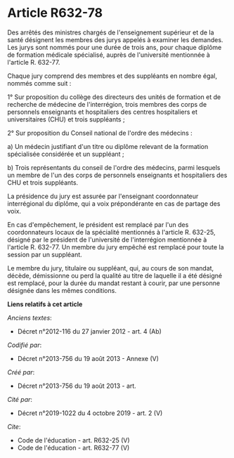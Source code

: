 # Article R632-78

Des arrêtés des ministres chargés de l'enseignement supérieur et de la santé désignent les membres des jurys appelés à
examiner les demandes. Les jurys sont nommés pour une durée de trois ans, pour chaque diplôme de formation médicale
spécialisé, auprès de l'université mentionnée à l'article R. 632-77. 

Chaque jury comprend des membres et des suppléants en nombre égal, nommés comme suit : 

1° Sur proposition du collège des directeurs des unités de formation et de recherche de médecine de l'interrégion, trois
membres des corps de personnels enseignants et hospitaliers des centres hospitaliers et universitaires (CHU) et trois
suppléants ; 

2° Sur proposition du Conseil national de l'ordre des médecins : 

a) Un médecin justifiant d'un titre ou diplôme relevant de la formation spécialisée considérée et un suppléant ; 

b) Trois représentants du conseil de l'ordre des médecins, parmi lesquels un membre de l'un des corps de personnels
enseignants et hospitaliers des CHU et trois suppléants. 

La présidence du jury est assurée par l'enseignant coordonnateur interrégional du diplôme, qui a voix prépondérante en cas de
partage des voix. 

En cas d'empêchement, le président est remplacé par l'un des coordonnateurs locaux de la spécialité mentionnés à l'article R.
632-25, désigné par le président de l'université de l'interrégion mentionnée à l'article R. 632-77. Un membre du jury empêché
est remplacé pour toute la session par un suppléant. 

Le membre du jury, titulaire ou suppléant, qui, au cours de son mandat, décède, démissionne ou perd la qualité au titre de
laquelle il a été désigné est remplacé, pour la durée du mandat restant à courir, par une personne désignée dans les mêmes
conditions.

**Liens relatifs à cet article**

_Anciens textes_:

  - Décret n°2012-116 du 27 janvier 2012 - art. 4 (Ab)

_Codifié par_:

  - Décret n°2013-756 du 19 août 2013 -  Annexe (V)

_Créé par_:

  - Décret n°2013-756 du 19 août 2013 - art.

_Cité par_:

  - Décret n°2019-1022 du 4 octobre 2019 - art. 2 (V)

_Cite_:

  - Code de l'éducation - art. R632-25 (V)
  - Code de l'éducation - art. R632-77 (V)
